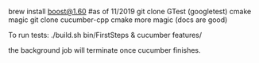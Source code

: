 brew install boost@1.60 #as of 11/2019
git clone GTest (googletest) cmake magic
git clone cucumber-cpp cmake more magic (docs are good)

To run tests:
./build.sh
bin/FirstSteps &
cucumber features/

the background job will terminate once cucumber finishes.
